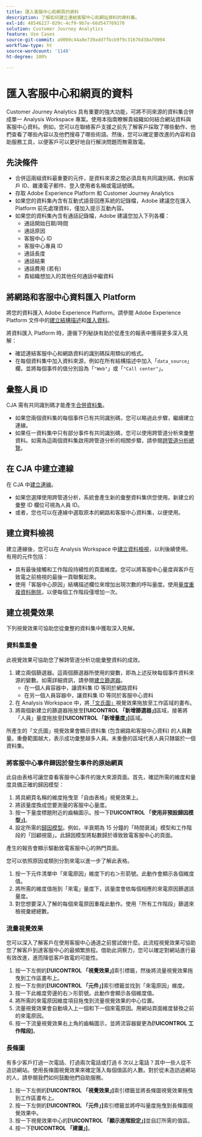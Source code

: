 ```yaml
---
title: 匯入客服中心和網頁的資料
description: 了解如何建立連結客服中心和網站資料的資料集。
exl-id: 48546227-029c-4cf9-9b7e-66d547769270
solution: Customer Journey Analytics
feature: Use Cases
source-git-commit: a9009c44a8e739add7fbcb9f9c31676d38af0094
workflow-type: ht
source-wordcount: '1148'
ht-degree: 100%

---
```


# 匯入客服中心和網頁的資料

Customer Journey Analytics 具有重要的強大功能，可將不同來源的資料集合併成單一 Analysis Workspace 專案。使用本指南瞭解貴組織如何結合網站資料與客服中心資料。例如，您可以在聯絡客戶支援之前先了解客戶採取了哪些動作、他們查看了哪些內容以及他們搜尋了哪些術語。然後，您可以確定要改進的內容和自助服務工具，以便客戶可以更好地自行解決問題而無需致電。

## 先決條件

* 合併這兩組資料最重要的元件，是資料來源之間必須具有共同識別碼，例如客戶 ID、雜湊電子郵件、登入使用者名稱或電話號碼。
* 存取 Adobe Experience Platform 和 Customer Journey Analytics
* 如果您的資料集內含有互動式語音回應系統的記錄檔，Adobe 建議您在匯入 Platform 前先處理資料，僅加入提示互動內容。
* 如果您的資料集內含有通話記錄檔，Adobe 建議您加入下列各欄：
   * 通話開始日期/時間
   * 通話原因
   * 客服中心 ID
   * 客服中心專員 ID
   * 通話長度
   * 通話結果
   * 通話費用 (若有)
   * 貴組織想加入的其他任何通話中繼資料

## 將網路和客服中心資料匯入 Platform

將您的資料匯入 Adobe Experience Platform。請參閱 Adobe Experience Platform 文件中的[建立結構描述](https://experienceleague.adobe.com/docs/experience-platform/xdm/tutorials/create-schema-ui.html?lang=zh-Hant)和[匯入資料](https://experienceleague.adobe.com/docs/experience-platform/ingestion/home.html?lang=zh-Hant)。

將資料匯入 Platform 時，遵循下列秘訣有助於從產生的報表中獲得更多深入見解：

* 確認連結客服中心和網路資料的識別碼採用類似的格式。
* 在每個資料集中加入資料來源，例如在所有結構描述中加入「`data_source`」欄，並將每個事件的值分別設為「`"Web"`」或「`"Call center"`」。<!--mapper-->

## 彙整人員 ID

CJA 需有共同識別碼才能產生[合併資料集](/help/connections/combined-dataset.md)。

* 如果您兩個資料集的每個事件已有共同識別碼，您可以略過此步驟，繼續建立連線。
* 如果任一資料集中只有部分事件有共同識別碼，您可以使用跨管道分析來彙整資料。如需為這兩個資料集啟用跨管道分析的相關步驟，請參閱[跨管道分析總覽](/help/cca/overview.md)。

## 在 CJA 中建立連線

在 CJA 中[建立連線](/help/connections/create-connection.md)。

* 如果您選擇使用跨管道分析，系統會產生新的彙整資料集供您使用。新建立的彙整 ID 欄位可視為人員 ID。
* 或者，您也可以在連線中選取原本的網路和客服中心資料集，以便使用。

## 建立資料檢視

建立連線後，您可以在 Analysis Workspace 中[建立資料檢視](/help/data-views/create-dataview.md)，以利後續使用。有用的元件包括：

* 具有最後接觸和工作階段持續性的頁面維度。您可以將客服中心量度與客戶在致電之前檢視的最後一頁聯繫起來。
* 使用「客服中心原因」結構描述欄位來增加出現次數的呼叫量度。使用[量度重複資料刪除](/help/data-views/component-settings/metric-deduplication.md)，以便每個工作階段僅增加一次。

## 建立視覺效果

下列視覺效果可協助您從彙整的資料集中獲取深入見解。

### 資料集重疊

此視覺效果可協助您了解跨管道分析功能彙整資料的成效。

1. 建立兩個篩選器。這兩個篩選器所使用的變數，即為上述反映每個事件資料來源的變數。如需詳細資訊，請參閱[建立篩選器](/help/components/filters/create-filters.md)。
   * 在一個人員容器中，讓資料集 ID 等同於網路資料
   * 在另一個人員容器中，讓資料集 ID 等同於客服中心資料
2. 在 Analysis Workspace 中，將[「文氏圖」](/help/analysis-workspace/visualizations/venn.md)視覺效果拖放至工作區域的畫布。
3. 將兩個新建立的篩選器拖放至&#x200B;**[!UICONTROL 「新增篩選器」]**&#x200B;區域，接著將「人員」量度拖放至&#x200B;**[!UICONTROL 「新增量度」]**&#x200B;區域。

所產生的「文氏圖」視覺效果會顯示資料集 (包含網路和客服中心資料) 的人員數量。重疊範圍越大，表示成功彙整越多人員。未重疊的區域代表人員只隸屬於一個資料集。

### 將客服中心事件歸因於發生事件的原始網頁

此自由表格可讓您查看客服中心事件的幾大來源頁面。首先，確認所需的維度和量度具備正確的歸因模型：

1. 將具網頁名稱的維度拖曳至「自由表格」視覺效果上。
1. 將該量度換成您要測量的客服中心量度。
1. 按一下量度標題附近的齒輪圖示。按一下&#x200B;**[!UICONTROL 「使用非預設歸因模型」]**。
1. 設定所需的[歸因模型](/help/analysis-workspace/attribution/models.md)。例如，半衰期為 15 分鐘的「時間衰減」模型和工作階段的「回顧視窗」。此歸因模型將點數歸於導致致電客服中心的頁面。

產生的報告會顯示驅動致電客服中心的熱門頁面。<!-- use case behind what we use these pages for -->

<!-- Complement with donut visualization -->

您可以依照原因或類別分割來電以進一步了解此表格。

1. 按一下元件清單中「來電原因」維度下的右＞形箭號。此動作會顯示各個維度值。
2. 將所需的維度值拖到「來電」量度下，該量度會依每個相應的來電原因篩選該量度。
3. 對您想要深入了解的每個來電原因重複此動作。使用「所有工作階段」篩選來檢視彙總總數。

<!-- screenshot -->

### 流量視覺效果

您可以深入了解客戶在使用客服中心通道之前嘗試做什麼。此流程視覺效果可協助您了解客戶到達客服中心的最頻繁旅程。借助此洞察力，您可以確定對網站進行最有效改進，進而降低客戶致電的可能性。

1. 按一下左側的&#x200B;**[!UICONTROL 「視覺效果」]**&#x200B;索引標籤，然後將流量視覺效果拖曳到工作區畫布上。
2. 按一下左側的&#x200B;**[!UICONTROL 「元件」]**&#x200B;索引標籤並找到「來電原因」維度。
3. 按一下此維度旁邊的右＞形箭號。此動作會顯示各個維度值。
4. 將所需的來電原因維度項目拖曳到流量視覺效果的中心位置。
5. 流量視覺效果會自動填入上一個和下一個來電原因。用網站頁面維度替換之前的來電原因。
6. 按一下流量視覺效果右上角的齒輪圖示，並將流容器變更為&#x200B;**[!UICONTROL 工作階段]**。

### 長條圖

有多少客戶打過一次電話、打過兩次電話或打過 6 次以上電話？其中一些人從不造訪網站。使用長條圖視覺效果來確定落入每個值區的人數。對於從未造訪過網站的人，請參閱我們如何鼓勵他們自助服務。

1. 按一下左側的&#x200B;**[!UICONTROL 「視覺效果」]**&#x200B;索引標籤並將長條圖視覺效果拖曳到工作區畫布上。
2. 按一下左側的&#x200B;**[!UICONTROL 「元件」]**&#x200B;索引標籤並將呼叫量度拖曳到長條圖視覺效果中。
3. 按一下視覺效果中心的&#x200B;**[!UICONTROL 「顯示進階設定」]**&#x200B;並自訂所需的值區。
4. 按一下&#x200B;**[!UICONTROL 「建置」]**。

<!--
### Web to call, call to web

### Fallout

Fallout sessions - session

All sessions > page views metric > calls metric

All sessions > calls metric > page views

Orrr we could also use dataset ID

step 1: all sessions
step 2: 


### Site sections that result in a call within 30 minutes

Slide 4

Create a bunch of filters - facets to their business. Filters were used because they didn't have all of these in the same dimension, so they could create everything in this report as a single dimension (really filters)

wanted to understand when someone interacts with a facet, whats the highest percentage of people that abandon that channel to call them. not from volume perspective, but percentage perspective.

use sequential filters, but you lose the ability to use attribution IQ

## What to do when you've found insight -->
